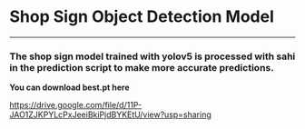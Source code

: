 <h1>Shop Sign Object Detection Model</h1>

<hr>

<h3>The shop sign model trained with yolov5 is processed with sahi in the prediction script to make more accurate predictions.</h3>

**You can download best.pt here**

https://drive.google.com/file/d/11P-JAO1ZJKPYLcPxJeeiBkiPjdBYKEtU/view?usp=sharing